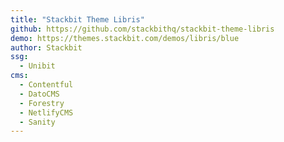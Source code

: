 ```yaml
---
title: "Stackbit Theme Libris"
github: https://github.com/stackbithq/stackbit-theme-libris
demo: https://themes.stackbit.com/demos/libris/blue
author: Stackbit
ssg:
  - Unibit
cms:
  - Contentful
  - DatoCMS
  - Forestry
  - NetlifyCMS
  - Sanity
---
```

